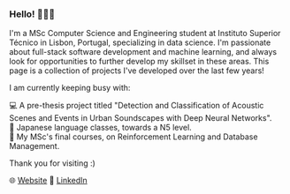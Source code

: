 ### Hello! 👋👋👋

I'm a MSc Computer Science and Engineering student at Instituto Superior Técnico in Lisbon, Portugal, specializing in data science. I'm passionate about full-stack software development and machine learning, and always look for opportunities to further develop my skillset in these areas. This page is a collection of projects I've developed over the last few years! 

I am currently keeping busy with:

💻 A pre-thesis project titled "Detection and Classification of Acoustic Scenes and Events in Urban Soundscapes with Deep Neural Networks". <br>
🗾 Japanese language classes, towards a N5 level. <br>
🔋 My MSc's final courses, on Reinforcement Learning and Database Management.

Thank you for visiting :)

🌐 [Website](https://www.alvarosaldanha.dev/) 👥 [LinkedIn](https://www.linkedin.com/in/%C3%A1lvaro-saldanha-b39990207/)


<!--
**alvaroqsaldanha/alvaroqsaldanha** is a ✨ _special_ ✨ repository because its `README.md` (this file) appears on your GitHub profile.

Here are some ideas to get you started:

- 🔭 I’m currently working on ...
- 🌱 I’m currently learning ...
- 👯 I’m looking to collaborate on ...
- 🤔 I’m looking for help with ...
- 💬 Ask me about ...
- 📫 How to reach me: ...
- 😄 Pronouns: ...
- ⚡ Fun fact: ...
-->
